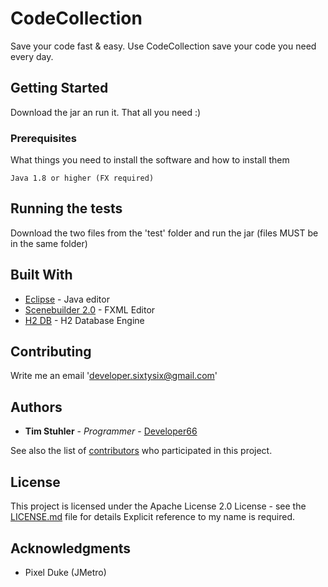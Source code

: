 # CodeCollection

Save your code fast & easy. Use CodeCollection save your code you need every day.

## Getting Started

Download the jar an run it. That all you need :)

### Prerequisites

What things you need to install the software and how to install them

```
Java 1.8 or higher (FX required)
```

## Running the tests

Download the two files from the 'test' folder and run the jar (files MUST be in the same folder)

## Built With

* [Eclipse](https://www.eclipse.org/) - Java editor
* [Scenebuilder 2.0](http://www.oracle.com/technetwork/java/javase/downloads/sb2download-2177776.html) - FXML Editor
* [H2 DB](http://www.h2database.com/html/main.html) - H2 Database Engine

## Contributing

Write me an email 'developer.sixtysix@gmail.com'

## Authors

* **Tim Stuhler** - *Programmer* - [Developer66](https://github.com/Developer66)

See also the list of [contributors](https://github.com/Developer66/Code-Collection/graphs/contributors) who participated in this project.

## License

This project is licensed under the Apache License 2.0 License - see the [LICENSE.md](LICENSE.md) file for details
Explicit reference to my name is required.

## Acknowledgments

* Pixel Duke (JMetro)

